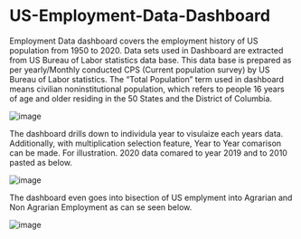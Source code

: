 # US-Employment-Data-Dashboard

Employment Data dashboard covers the employment history of US population from 1950 to 2020. Data sets used in Dashboard are extracted from US Bureau of Labor statistics data base. This data base is prepared as per yearly/Monthly conducted CPS (Current population survey) by US Bureau of Labor statistics. The “Total Population” term used in dashboard means civilian noninstitutional population, which refers to people 16 years of age and older residing in the 50 States and the District of Columbia. 

![image](https://user-images.githubusercontent.com/64645859/135014135-5d254b66-9ea1-4c17-a68a-9a38c8b882a8.png)

The dashboard drills down to individula year to visulaize each years data. Additionally, with multiplication selection feature, Year to Year comarison can be made. For illustration. 2020 data comared to year 2019 and to 2010 pasted as below.

![image](https://user-images.githubusercontent.com/64645859/135014229-2564a580-9d2e-48c2-99a7-aedb7acf4543.png)

The dashboard even goes into bisection of US emplyment into Agrarian and Non Agrarian Employment as can se seen below.

![image](https://user-images.githubusercontent.com/64645859/135014638-04f9cc01-94a8-44e6-a8ee-2e6fb94b427b.png)




